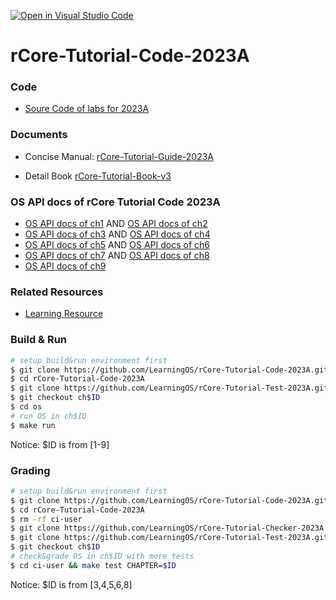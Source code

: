 [![Open in Visual Studio Code](https://classroom.github.com/assets/open-in-vscode-718a45dd9cf7e7f842a935f5ebbe5719a5e09af4491e668f4dbf3b35d5cca122.svg)](https://classroom.github.com/online_ide?assignment_repo_id=12516104&assignment_repo_type=AssignmentRepo)
# rCore-Tutorial-Code-2023A

### Code
- [Soure Code of labs for 2023A](https://github.com/LearningOS/rCore-Tutorial-Code-2023A)
### Documents

- Concise Manual: [rCore-Tutorial-Guide-2023A](https://LearningOS.github.io/rCore-Tutorial-Guide-2023A/)

- Detail Book [rCore-Tutorial-Book-v3](https://rcore-os.github.io/rCore-Tutorial-Book-v3/)


### OS API docs of rCore Tutorial Code 2023A
- [OS API docs of ch1](https://learningos.github.io/rCore-Tutorial-Code-2023A/ch1/os/index.html)
  AND [OS API docs of ch2](https://learningos.github.io/rCore-Tutorial-Code-2023A/ch2/os/index.html)
- [OS API docs of ch3](https://learningos.github.io/rCore-Tutorial-Code-2023A/ch3/os/index.html)
  AND [OS API docs of ch4](https://learningos.github.io/rCore-Tutorial-Code-2023A/ch4/os/index.html)
- [OS API docs of ch5](https://learningos.github.io/rCore-Tutorial-Code-2023A/ch5/os/index.html)
  AND [OS API docs of ch6](https://learningos.github.io/rCore-Tutorial-Code-2023A/ch6/os/index.html)
- [OS API docs of ch7](https://learningos.github.io/rCore-Tutorial-Code-2023A/ch7/os/index.html)
  AND [OS API docs of ch8](https://learningos.github.io/rCore-Tutorial-Code-2023A/ch8/os/index.html)
- [OS API docs of ch9](https://learningos.github.io/rCore-Tutorial-Code-2023A/ch9/os/index.html)

### Related Resources
- [Learning Resource](https://github.com/LearningOS/rust-based-os-comp2022/blob/main/relatedinfo.md)


### Build & Run

```bash
# setup build&run environment first
$ git clone https://github.com/LearningOS/rCore-Tutorial-Code-2023A.git
$ cd rCore-Tutorial-Code-2023A
$ git clone https://github.com/LearningOS/rCore-Tutorial-Test-2023A.git user
$ git checkout ch$ID
$ cd os
# run OS in ch$ID
$ make run
```
Notice: $ID is from [1-9]

### Grading

```bash
# setup build&run environment first
$ git clone https://github.com/LearningOS/rCore-Tutorial-Code-2023A.git
$ cd rCore-Tutorial-Code-2023A
$ rm -rf ci-user
$ git clone https://github.com/LearningOS/rCore-Tutorial-Checker-2023A.git ci-user
$ git clone https://github.com/LearningOS/rCore-Tutorial-Test-2023A.git ci-user/user
$ git checkout ch$ID
# check&grade OS in ch$ID with more tests
$ cd ci-user && make test CHAPTER=$ID
```
Notice: $ID is from [3,4,5,6,8]
